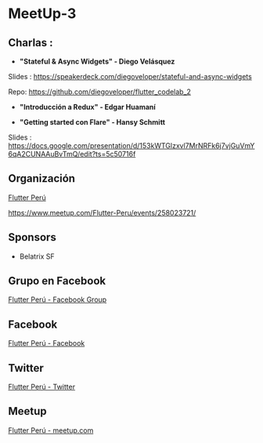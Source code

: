 # MeetUp-3

## Charlas :

- **"Stateful & Async Widgets" - Diego Velásquez**

Slides : https://speakerdeck.com/diegoveloper/stateful-and-async-widgets

Repo: https://github.com/diegoveloper/flutter_codelab_2


- **"Introducción a Redux" - Edgar Huamaní**


- **"Getting started con Flare" - Hansy Schmitt**

Slides  : https://docs.google.com/presentation/d/153kWTGlzxvl7MrNRFk6j7vjGuVmY6qA2CUNAAuBvTmQ/edit?ts=5c50716f


## Organización 
[Flutter Perú](https://github.com/FlutterPeru)


https://www.meetup.com/Flutter-Peru/events/258023721/


## Sponsors

- Belatrix SF 

## Grupo en Facebook 

[Flutter Perú - Facebook Group](https://www.facebook.com/groups/flutterperu)

## Facebook 

[Flutter Perú - Facebook](https://www.facebook.com/FlutterPeru)

## Twitter 

[Flutter Perú - Twitter](https://twitter.com/FlutterPeru)

## Meetup 

[Flutter Perú - meetup.com](https://www.meetup.com/Flutter-Peru/)

